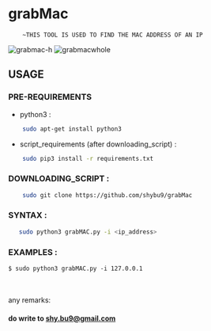 # grabMac
        ~THIS TOOL IS USED TO FIND THE MAC ADDRESS OF AN IP
  
![grabmac-h](https://user-images.githubusercontent.com/112984045/198162575-de740bfa-a7b2-42f6-9fcd-8150abb289ff.png)
![grabmacwhole](https://user-images.githubusercontent.com/112984045/198162587-76d8c71a-eb05-41ba-babb-102ed3b62f18.png)

## USAGE 

### PRE-REQUIREMENTS 
* python3 :
```bash
    sudo apt-get install python3
```



* script_requirements (after downloading_script) :
```bash
    sudo pip3 install -r requirements.txt
``` 
### DOWNLOADING_SCRIPT :
```bash
    sudo git clone https://github.com/shybu9/grabMac
```

### SYNTAX : 
```bash
   sudo python3 grabMAC.py -i <ip_address>
```

### EXAMPLES :
`$ sudo python3 grabMAC.py -i 127.0.0.1 `
<br>
<br>
<br>



any remarks:
#### do write to shy.bu9@gmail.com
